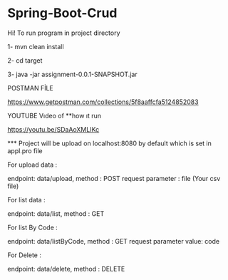 # Spring-Boot-Crud


Hi!
To run program in project directory

1- mvn clean install

2- cd target

3- java -jar assignment-0.0.1-SNAPSHOT.jar    



POSTMAN FİLE

https://www.getpostman.com/collections/5f8aaffcfa5124852083


YOUTUBE Vıdeo of **how ıt run

https://youtu.be/SDaAoXMLIKc


*** Project will be upload on localhost:8080 by default which is set in appl.pro file

For upload data :

endpoint: data/upload,
method : POST
request parameter : file (Your csv file)


For list data :

endpoint: data/list,
method : GET


For list By Code :

endpoint: data/listByCode,
method : GET
request parameter  value: code


For Delete :

endpoint: data/delete,
method : DELETE



